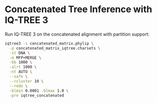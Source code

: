 
# Concatenated Tree Inference with IQ-TREE 3

Run IQ-TREE 3 on the concatenated alignment with partition support:

```bash
iqtree3 -s concatenated_matrix.phylip \
  -p concatenated_matrix_iqtree.charsets \
  -st DNA \
  -m MFP+MERGE \
  -bb 1000 \
  -alrt 1000 \
  -nt AUTO \
  --safe \
  --rcluster 10 \
  --redo \
  -blmin 0.0001 -blmax 1.0 \
  -pre iqtree_concatenated
```
